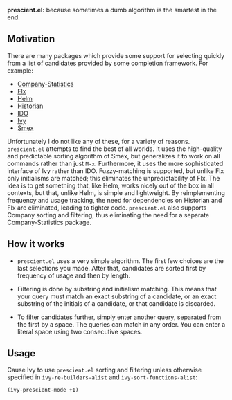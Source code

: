 **prescient.el:** because sometimes a dumb algorithm is the smartest
in the end.

## Motivation

There are many packages which provide some support for selecting
quickly from a list of candidates provided by some completion
framework. For example:

* [Company-Statistics]
* [Flx]
* [Helm]
* [Historian]
* [IDO]
* [Ivy]
* [Smex]

Unfortunately I do not like any of these, for a variety of reasons.
`prescient.el` attempts to find the best of all worlds. It uses the
high-quality and predictable sorting algorithm of Smex, but
generalizes it to work on all commands rather than just `M-x`.
Furthermore, it uses the more sophisticated interface of Ivy rather
than IDO. Fuzzy-matching is supported, but unlike Flx only initialisms
are matched; this eliminates the unpredictability of Flx. The idea is
to get something that, like Helm, works nicely out of the box in all
contexts, but that, unlike Helm, is simple and lightweight. By
reimplementing frequency and usage tracking, the need for dependencies
on Historian and Flx are eliminated, leading to tighter code.
`prescient.el` also supports Company sorting and filtering, thus
eliminating the need for a separate Company-Statistics package.

## How it works

* `prescient.el` uses a very simple algorithm. The first few choices
  are the last selections you made. After that, candidates are sorted
  first by frequency of usage and then by length.

* Filtering is done by substring and initialism matching. This means
  that your query must match an exact substring of a candidate, or an
  exact substring of the initials of a candidate, or that candidate is
  discarded.

* To filter candidates further, simply enter another query, separated
  from the first by a space. The queries can match in any order. You
  can enter a literal space using two consecutive spaces.

## Usage

Cause Ivy to use `prescient.el` sorting and filtering unless otherwise
specified in `ivy-re-builders-alist` and `ivy-sort-functions-alist`:

    (ivy-prescient-mode +1)

[company-statistics]: https://github.com/company-mode/company-statistics
[flx]: https://github.com/lewang/flx
[helm]: https://github.com/emacs-helm/helm
[historian]: https://github.com/PythonNut/historian.el
[ido]: https://www.gnu.org/software/emacs/manual/ido.html
[ivy]: https://github.com/abo-abo/swiper#ivy
[smex]: https://github.com/nonsequitur/smex
[straight.el]: https://github.com/raxod502/straight.el
